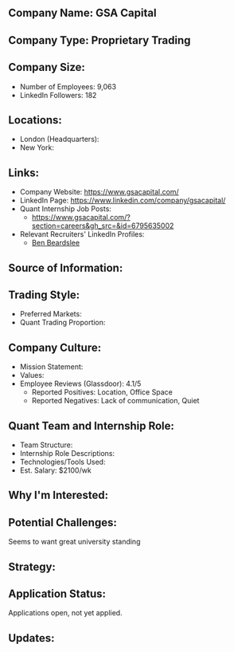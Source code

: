 ## Company Name: GSA Capital

## Company Type: Proprietary Trading

## Company Size:
- Number of Employees: 9,063
- LinkedIn Followers: 182

## Locations:
- London (Headquarters): 
- New York: 

## Links:
- Company Website: https://www.gsacapital.com/
- LinkedIn Page: https://www.linkedin.com/company/gsacapital/
- Quant Internship Job Posts:
  - https://www.gsacapital.com/?section=careers&gh_src=&id=6795635002
- Relevant Recruiters' LinkedIn Profiles: 
  - [Ben Beardslee](https://www.linkedin.com/in/benbeardslee/)

## Source of Information:

## Trading Style:
- Preferred Markets: 
- Quant Trading Proportion: 

## Company Culture:
- Mission Statement: 
- Values: 
- Employee Reviews (Glassdoor): 4.1/5
  - Reported Positives: Location, Office Space
  - Reported Negatives: Lack of communication, Quiet

## Quant Team and Internship Role:
- Team Structure: 
- Internship Role Descriptions: 
- Technologies/Tools Used: 
- Est. Salary: $2100/wk

## Why I'm Interested:

## Potential Challenges: 
Seems to want great university standing

## Strategy:

## Application Status:
Applications open, not yet applied.

## Updates:
